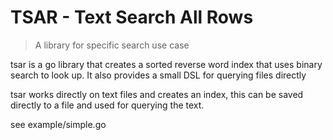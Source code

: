 # TSAR - Text Search All Rows
> A library for specific search use case


tsar is a go library that creates a sorted reverse word index that uses binary search to look up. 
It also provides a small DSL for querying files directly

tsar works directly on text files and creates an index, this can be saved directly to a file and used for querying the text.

see example/simple.go